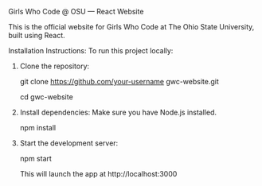 Girls Who Code @ OSU — React Website

This is the official website for Girls Who Code at The Ohio State University, built using React.


Installation Instructions:
To run this project locally:

1. Clone the repository:

    git clone https://github.com/your-username gwc-website.git

    cd gwc-website
    
2. Install dependencies: Make sure you have Node.js installed.

    npm install

3. Start the development server:

    npm start
    
    This will launch the app at http://localhost:3000


